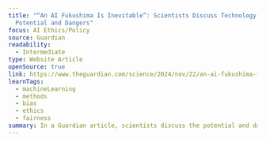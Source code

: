 ```yaml
---
title: "“An AI Fukushima Is Inevitable”: Scientists Discuss Technology’s Immense
  Potential and Dangers"
focus: AI Ethics/Policy
source: Guardian
readability:
  - Intermediate
type: Website Article
openSource: true
link: https://www.theguardian.com/science/2024/nov/22/an-ai-fukushima-is-inevitable-scientists-discuss-technologys-immense-potential-and-dangers
learnTags:
  - machineLearning
  - methods
  - bias
  - ethics
  - fairness
summary: In a Guardian article, scientists discuss the potential and dangers of AI.
---
```

